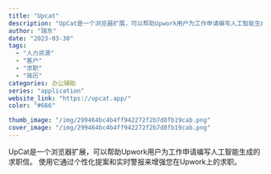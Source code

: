 ```yaml
---
title: "Upcat"
description: "UpCat是一个浏览器扩展，可以帮助Upwork用户为工作申请编写人工智能生成的求职信。 使用它通过个性化提案和实时警报"
author: "瑞东"
date: "2023-03-30"
tags:
  - "人力资源"
  - "客户"
  - "求职"
  - "简历"
categories: 办公辅助
series: "application"
website_link: "https://upcat.app/"
color: "#666"

thumb_image: "/img/299464bc4b4ff942272f2b7d8fb19cab.png"
cover_image: "/img/299464bc4b4ff942272f2b7d8fb19cab.png"
---
```


UpCat是一个浏览器扩展，可以帮助Upwork用户为工作申请编写人工智能生成的求职信。 使用它通过个性化提案和实时警报来增强您在Upwork上的求职。 